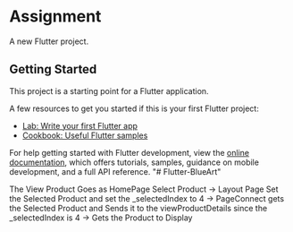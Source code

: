 # Assignment

A new Flutter project.

## Getting Started

This project is a starting point for a Flutter application.

A few resources to get you started if this is your first Flutter project:

- [Lab: Write your first Flutter app](https://docs.flutter.dev/get-started/codelab)
- [Cookbook: Useful Flutter samples](https://docs.flutter.dev/cookbook)

For help getting started with Flutter development, view the
[online documentation](https://docs.flutter.dev/), which offers tutorials,
samples, guidance on mobile development, and a full API reference.
"# Flutter-BlueArt" 


The View Product Goes as 
HomePage Select Product -> 
Layout Page Set the Selected Product and set the _selectedIndex to 4 -> 
PageConnect gets the Selected Product and Sends it to the viewProductDetails since the _selectedIndex is 4 ->
Gets the Product to Display